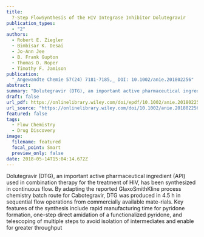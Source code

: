 ```yaml
---
title: 
  7-Step FlowSynthesis of the HIV Integrase Inhibitor Dolutegravir
publication_types:
  - "2"
authors:
  - Robert E. Ziegler
  - Bimbisar K. Desai
  - Jo-Ann Jee
  - B. Frank Gupton
  - Thomas D. Roper
  - Timothy F. Jamison
publication: 
  "_Angewandte Chemie 57(24) 7181-7185,_ DOI: 10.1002/anie.201802256"
abstract:
summary: "Dolutegravir (DTG), an important active pharmaceutical ingredient (API) used in combination therapy for the treatment of HIV, has been synthesized in continuous flow. By adapting the reported GlaxoSmithKline process chemistry batch route for Cabotegravir, DTG was produced in 4.5 h in sequential flow operations from commercially available mate-rials. Key features of the synthesis include rapid manufacturing time for pyridone formation, one-step direct amidation of a functionalized pyridone, and telescoping of multiple steps to avoid isolation of intermediates and enable for greater throughput"
draft: false
url_pdf: https://onlinelibrary.wiley.com/doi/epdf/10.1002/anie.201802256
url_source: "https://onlinelibrary.wiley.com/doi/10.1002/anie.201802256"
featured: false
tags:
  - Flow Chemistry
  - Drug Discovery
image:
  filename: featured
  focal_point: Smart
  preview_only: false
date: 2018-05-14T15:04:14.672Z
---
```

  Dolutegravir (DTG), an important active pharmaceutical ingredient (API) used in combination therapy for the treatment of HIV, has been synthesized in continuous flow. By adapting the reported GlaxoSmithKline process chemistry batch route for Cabotegravir, DTG was produced in 4.5 h in sequential flow operations from commercially available mate-rials. Key features of the synthesis include rapid manufacturing time for pyridone formation, one-step direct amidation of a functionalized pyridone, and telescoping of multiple steps to avoid isolation of intermediates and enable for greater throughput
